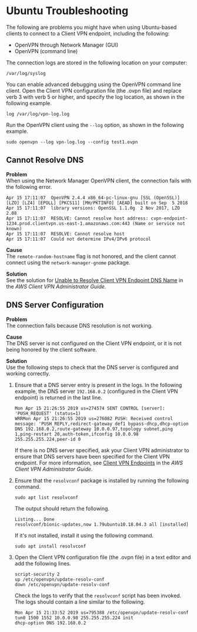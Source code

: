 # Ubuntu Troubleshooting<a name="ubuntu-troubleshooting"></a>

 The following are problems you might have when using Ubuntu\-based clients to connect to a Client VPN endpoint, including the following:
+ OpenVPN through Network Manager \(GUI\)
+ OpenVPN \(command line\)

The connection logs are stored in the following location on your computer:

```
/var/log/syslog
```

You can enable advanced debugging using the OpenVPN command line client\. Open the Client VPN configuration file \(the \.ovpn file\) and replace verb 3 with verb 5 or higher, and specify the log location, as shown in the following example\. 

```
log /var/log/vpn-log.log
```

Run the OpenVPN client using the `--log` option, as shown in the following example\.

```
sudo openvpn --log vpn-log.log --config test1.ovpn 
```

## Cannot Resolve DNS<a name="ubuntu-troubleshooting-dns-resolution"></a>

**Problem**  
When using the Network Manager OpenVPN client, the connection fails with the following error\.

```
Apr 15 17:11:07  OpenVPN 2.4.4 x86_64-pc-linux-gnu [SSL (OpenSSL)] [LZO] [LZ4] [EPOLL] [PKCS11] [MH/PKTINFO] [AEAD] built on Sep  5 2018
Apr 15 17:11:07  library versions: OpenSSL 1.1.0g  2 Nov 2017, LZO 2.08
Apr 15 17:11:07  RESOLVE: Cannot resolve host address: cvpn-endpoint-1234.prod.clientvpn.us-east-1.amazonaws.com:443 (Name or service not known)
Apr 15 17:11:07  RESOLVE: Cannot resolve host
Apr 15 17:11:07  Could not determine IPv4/IPv6 protocol
```

**Cause**  
The `remote-random-hostname` flag is not honored, and the client cannot connect using the `network-manager-gnome` package\.

**Solution**  
See the solution for [Unable to Resolve Client VPN Endpoint DNS Name](https://docs.aws.amazon.com/vpn/latest/clientvpn-admin/troubleshooting.html#resolve-host-name) in the *AWS Client VPN Administrator Guide*\.

## DNS Server Configuration<a name="ubuntu-troubleshooting-dns-server"></a>

**Problem**  
The connection fails because DNS resolution is not working\.

**Cause**  
The DNS server is not configured on the Client VPN endpoint, or it is not being honored by the client software\.

**Solution**  
Use the following steps to check that the DNS server is configured and working correctly\.

1. Ensure that a DNS server entry is present in the logs\. In the following example, the DNS server `192.168.0.2` \(configured in the Client VPN endpoint\) is returned in the last line\.

   ```
   Mon Apr 15 21:26:55 2019 us=274574 SENT CONTROL [server]: 'PUSH_REQUEST' (status=1)
   WRRMon Apr 15 21:26:55 2019 us=276082 PUSH: Received control message: 'PUSH_REPLY,redirect-gateway def1 bypass-dhcp,dhcp-option DNS 192.168.0.2,route-gateway 10.0.0.97,topology subnet,ping 1,ping-restart 20,auth-token,ifconfig 10.0.0.98 255.255.255.224,peer-id 0
   ```

   If there is no DNS server specified, ask your Client VPN administrator to ensure that DNS servers have been specified for the Client VPN endpoint\. For more information, see [Client VPN Endpoints](https://docs.aws.amazon.com/vpn/latest/clientvpn-admin/cvpn-working-endpoints.html) in the *AWS Client VPN Administrator Guide*\.

1. Ensure that the `resolvconf` package is installed by running the following command\.

   ```
   sudo apt list resolvconf
   ```

   The output should return the following\.

   ```
   Listing... Done
   resolvconf/bionic-updates,now 1.79ubuntu10.18.04.3 all [installed]
   ```

   If it's not installed, install it using the following command\.

   ```
   sudo apt install resolvconf
   ```

1. Open the Client VPN configuration file \(the \.ovpn file\) in a text editor and add the following lines\.

   ```
   script-security 2
   up /etc/openvpn/update-resolv-conf
   down /etc/openvpn/update-resolv-conf
   ```

   Check the logs to verify that the `resolvconf` script has been invoked\. The logs should contain a line similar to the following\.

   ```
   Mon Apr 15 21:33:52 2019 us=795388 /etc/openvpn/update-resolv-conf tun0 1500 1552 10.0.0.98 255.255.255.224 init
   dhcp-option DNS 192.168.0.2
   ```